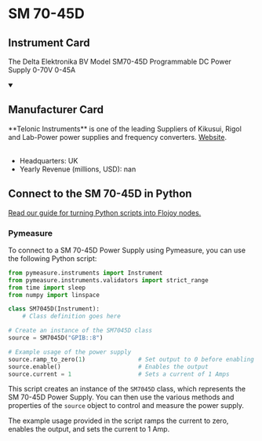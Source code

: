 
# SM 70-45D

## Instrument Card

The Delta Elektronika BV Model SM70-45D Programmable DC Power Supply 0-70V 0-45A

<details open>
<summary><h2>Manufacturer Card</h2></summary>
**Telonic Instruments** is one of the leading Suppliers of Kikusui, Rigol and Lab-Power power supplies and frequency converters. <a href=https://telonic.co.uk/jg/wp-content/uploads/2021/05/Delta-SM800-Product-Manual.pdf>Website</a>.
<br><br>
<ul>
  <li>Headquarters: UK</li>
  <li>Yearly Revenue (millions, USD): nan</li>
</ul>
</details>

## Connect to the SM 70-45D in Python

[Read our guide for turning Python scripts into Flojoy nodes.](https://docs.flojoy.ai/custom-nodes/creating-custom-node/)


### Pymeasure

To connect to a SM 70-45D Power Supply using Pymeasure, you can use the following Python script:

```python
from pymeasure.instruments import Instrument
from pymeasure.instruments.validators import strict_range
from time import sleep
from numpy import linspace

class SM7045D(Instrument):
    # Class definition goes here

# Create an instance of the SM7045D class
source = SM7045D("GPIB::8")

# Example usage of the power supply
source.ramp_to_zero(1)               # Set output to 0 before enabling
source.enable()                      # Enables the output
source.current = 1                   # Sets a current of 1 Amps
```

This script creates an instance of the `SM7045D` class, which represents the SM 70-45D Power Supply. You can then use the various methods and properties of the `source` object to control and measure the power supply.

The example usage provided in the script ramps the current to zero, enables the output, and sets the current to 1 Amp.

